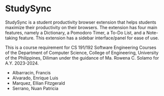 # StudySync
StudySync is a student productivity browser extension that helps students maximize their productivity on their browsers. The extension has four main features, namely a Dictionary, a Pomodoro Timer, a To-Do List, and a Note-taking feature. This extension has a sidebar interface/panel for ease of use.

This is a course requirement for CS 191/192 Software Engineering Courses of the Department of Computer Science, College of Engineering, University of the Philippines, Diliman under the guidance of Ma. Rowena C. Solamo for A.Y. 2023-2024.

- Albarracin, Francis
- Alvarado, Enrique Luis 
- Marquez, Ellian Fitzgerald
- Serrano, Nuan Patricia

